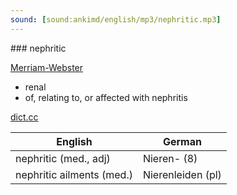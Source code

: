 ```yaml
---
sound: [sound:ankimd/english/mp3/nephritic.mp3]
---
```


\### nephritic

[Merriam-Webster](https://www.merriam-webster.com/dictionary/nephritic)

- renal
- of, relating to, or affected with nephritis

[dict.cc](https://www.dict.cc/nephritic)

| English        | German       |
| -------------- | ------------ |
| nephritic (med., adj) | Nieren- (8) |
| nephritic ailments (med.) | Nierenleiden (pl) |
